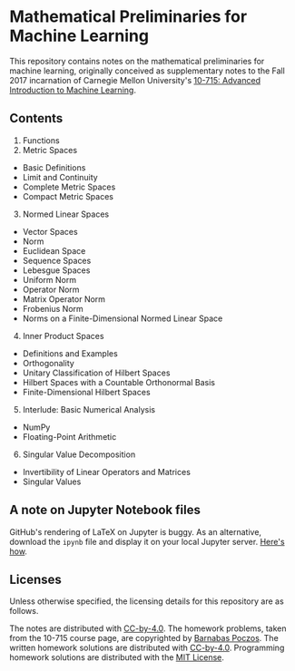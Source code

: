 # Mathematical Preliminaries for Machine Learning

This repository contains notes on the mathematical preliminaries for machine learning, originally conceived as supplementary notes to the Fall 2017 incarnation of Carnegie Mellon University's [10-715: Advanced Introduction to Machine Learning](https://sites.google.com/site/10715advancedmlintro2017f/description).

## Contents

1. Functions
2. Metric Spaces
  - Basic Definitions
  - Limit and Continuity
  - Complete Metric Spaces
  - Compact Metric Spaces
3. Normed Linear Spaces
  - Vector Spaces
  - Norm
  - Euclidean Space
  - Sequence Spaces
  - Lebesgue Spaces
  - Uniform Norm
  - Operator Norm
  - Matrix Operator Norm
  - Frobenius Norm
  - Norms on a Finite-Dimensional Normed Linear Space
4. Inner Product Spaces
  - Definitions and Examples
  - Orthogonality
  - Unitary Classification of Hilbert Spaces
  - Hilbert Spaces with a Countable Orthonormal Basis
  - Finite-Dimensional Hilbert Spaces
5. Interlude: Basic Numerical Analysis
  - NumPy
  - Floating-Point Arithmetic
6. Singular Value Decomposition
  - Invertibility of Linear Operators and Matrices
  - Singular Values


## A note on Jupyter Notebook files

GitHub's rendering of LaTeX on Jupyter is buggy. As an alternative, download the `ipynb` file and display it on your local Jupyter server. [Here's how](https://jupyter-notebook.readthedocs.io/en/latest/public_server.html).

## Licenses

Unless otherwise specified, the licensing details for this repository are as follows.

The notes are distributed with [CC-by-4.0](https://creativecommons.org/licenses/by/4.0/). The homework problems, taken from the 10-715 course page, are copyrighted by [Barnabas Poczos](https://www.cs.cmu.edu/~bapoczos/). The written homework solutions are distributed with [CC-by-4.0](https://creativecommons.org/licenses/by/4.0). Programming homework solutions are distributed with the [MIT License](https://tldrlegal.com/license/mit-license).

